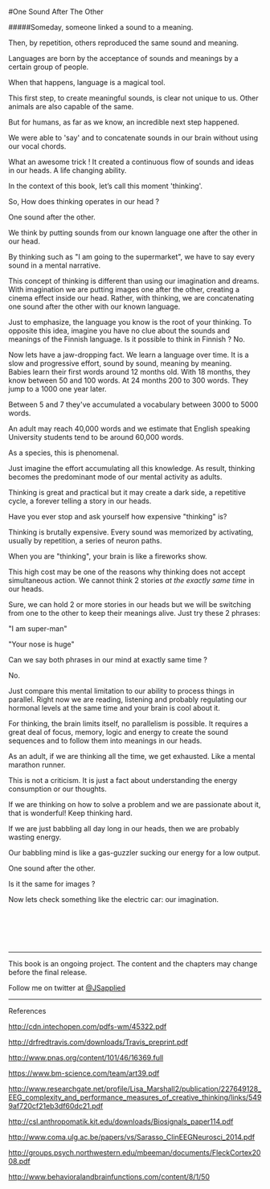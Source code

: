 #One Sound After The Other

#####Someday, someone linked a sound to a meaning. 

Then, by repetition, others reproduced the same sound and meaning. 

Languages are born by the acceptance of sounds and meanings by a certain group of people. 

When that happens, language is a magical tool. 

This first step, to create meaningful sounds, is clear not unique to us. Other animals are also capable of the same. 

But for humans, as far as we know, an incredible next step happened. 

We were able to 'say' and to concatenate sounds in our brain without using our vocal chords.

What an awesome trick ! It created a continuous flow of sounds and ideas in our heads. A life changing ability. 

In the context of this book, let’s call this moment 'thinking'. 

So, How does thinking operates in our head ?  

One sound after the other.  

We think by putting sounds from our known language one after the other in our head. 

By thinking such as "I am going to the supermarket", we have to say every sound in a mental narrative.  

This concept of thinking is different than using our imagination and dreams. With imagination we are putting images one after the other, creating a cinema effect inside our head. Rather, with thinking, we are concatenating one sound after the other with our known language.

Just to emphasize, the language you know is the root of your thinking. To opposite this idea,  imagine you have no clue about the sounds and meanings of the Finnish language. Is it possible to think in Finnish ? No. 

Now lets have a jaw-dropping fact. We learn a language over time. It is a slow and progressive effort, sound by sound, meaning by meaning.  
Babies learn their first words around 12 months old. With 18 months, they know between 50 and 100 words. At 24 months 200 to 300 words. They jump to a 1000 one year later. 

Between 5 and 7 they've accumulated a vocabulary between 3000 to 5000 words. 

An adult may reach 40,000 words and we estimate that English speaking University students tend to be around 60,000 words. 

As a species, this is phenomenal. 

Just imagine the effort accumulating all this knowledge. As result, thinking becomes the predominant mode of our mental activity as adults.  

Thinking is great and practical but it may create a dark side, a repetitive cycle, a forever telling a story in our heads.

Have you ever stop and ask yourself how expensive "thinking" is?

Thinking is brutally expensive. Every sound was memorized  by activating, usually by repetition, a series of neuron paths. 

When you are "thinking", your brain is like a fireworks show.

This high cost may be one of the reasons why thinking does not accept simultaneous action. We cannot think 2 stories *at the exactly same time* in our heads.

Sure, we can hold 2 or more stories in our heads but we will be switching from one to the other to keep their meanings alive. Just try these 2 phrases:

"I am super-man"

"Your nose is huge"

Can we say both phrases in our mind at exactly same time ?

No.

Just compare this mental limitation to our ability to process things in parallel. Right now we are reading, listening and probably regulating our hormonal levels at the same time and your brain is cool about it. 

For thinking, the brain limits itself, no parallelism is possible. It requires a great deal of focus, memory, logic and energy to create the sound sequences and to follow them into meanings in our heads. 

As an adult, if we are thinking all the time, we get exhausted. Like a mental marathon runner. 

This is not a criticism. It is just a fact about understanding the energy consumption or our thoughts.

If we are thinking on how to solve a problem and we are passionate about it, that is wonderful! Keep thinking hard. 

If we are just  babbling all day long in our heads, then we are probably wasting energy. 

Our babbling mind is like a gas-guzzler sucking our energy for a low output. 

One sound after the other. 

Is it the same for images ? 

Now lets check something like the electric car: our imagination. 

<br />
<br />
<br />
<br />

***

This book is an ongoing project. The content and the chapters may change before the final release.

Follow me on twitter at [@JSapplied](https://twitter.com/JSapplied) 



***



References


http://cdn.intechopen.com/pdfs-wm/45322.pdf

http://drfredtravis.com/downloads/Travis_preprint.pdf

http://www.pnas.org/content/101/46/16369.full

https://www.bm-science.com/team/art39.pdf

http://www.researchgate.net/profile/Lisa_Marshall2/publication/227649128_EEG_complexity_and_performance_measures_of_creative_thinking/links/5499af720cf21eb3df60dc21.pdf

http://csl.anthropomatik.kit.edu/downloads/Biosignals_paper114.pdf

http://www.coma.ulg.ac.be/papers/vs/Sarasso_ClinEEGNeurosci_2014.pdf

http://groups.psych.northwestern.edu/mbeeman/documents/FleckCortex2008.pdf

http://www.behavioralandbrainfunctions.com/content/8/1/50